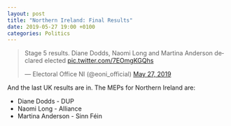 ```yaml
---
layout: post
title: "Northern Ireland: Final Results"
date: 2019-05-27 19:00 +0100
categories: Politics
---
```


<blockquote class="twitter-tweet"><p lang="en" dir="ltr">Stage 5 results. Diane Dodds, Naomi Long and Martina Anderson declared elected <a href="https://t.co/7EOmgKGQhs">pic.twitter.com/7EOmgKGQhs</a></p>&mdash; Electoral Office NI (@eoni_official) <a href="https://twitter.com/eoni_official/status/1133069200644292608?ref_src=twsrc%5Etfw">May 27, 2019</a></blockquote> <script async src="https://platform.twitter.com/widgets.js" charset="utf-8"></script>

And the last UK results are in. The MEPs for Northern Ireland are:

*   Diane Dodds - DUP
*   Naomi Long - Alliance
*   Martina Anderson - Sinn Féin